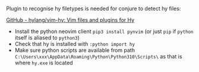 
Plugin to recognise hy filetypes is needed for conjure to detect hy files:

[GitHub - hylang/vim-hy: Vim files and plugins for Hy](https://github.com/hylang/vim-hy)

- Install the python neovim client `pip3 install pynvim` (or just `pip` if `python` itself is aliased to `python3`)
- Check that hy is installed with `:python import hy`
- Make sure python scripts are available from path `C:\Users\xxx\AppData\Roaming\Python\Python310\Scripts\` as that is where `hy.exe` is located
